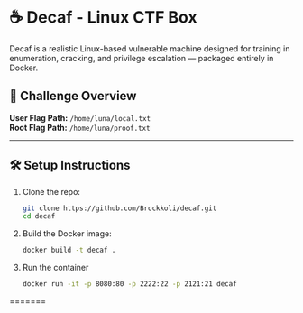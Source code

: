 # ☕ Decaf - Linux CTF Box

Decaf is a realistic Linux-based vulnerable machine designed for training in enumeration, cracking, and privilege escalation — packaged entirely in Docker.

## 🧩 Challenge Overview

**User Flag Path:** `/home/luna/local.txt`  
**Root Flag Path:** `/home/luna/proof.txt`

---

## 🛠 Setup Instructions
1. Clone the repo:
   ```bash
   git clone https://github.com/Brockkoli/decaf.git
   cd decaf

2. Build the Docker image:
   ```bash
   docker build -t decaf .
   
3. Run the container
   ```bash
   docker run -it -p 8080:80 -p 2222:22 -p 2121:21 decaf
=======
